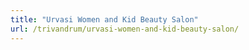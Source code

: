 ```yaml
---
title: "Urvasi Women and Kid Beauty Salon"
url: /trivandrum/urvasi-women-and-kid-beauty-salon/
---
```

